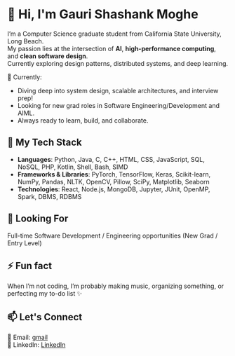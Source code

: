 

<!--
**Gauri-Moghe/Gauri-Moghe** is a ✨ _special_ ✨ repository because its `README.md` (this file) appears on your GitHub profile.

Here are some ideas to get you started:

- 🔭 I’m currently working on ...
- 🌱 I’m currently learning ...
- 👯 I’m looking to collaborate on ...
- 🤔 I’m looking for help with ...
- 💬 Ask me about ...
- 📫 How to reach me: ...
- 😄 Pronouns: ...
- ⚡ Fun fact: ...
-->

# 👋 Hi, I'm Gauri Shashank Moghe

 I’m a Computer Science graduate student from California State University, Long Beach.   
 My passion lies at the intersection of **AI**, **high-performance computing**, and **clean software design**.   
 Currently exploring design patterns, distributed systems, and deep learning.   

 🔭 Currently:  
- Diving deep into system design, scalable architectures, and interview prep!  
- Looking for new grad roles in Software Engineering/Development and AIML.  
- Always ready to learn, build, and collaborate. 


## 🔧 My Tech Stack

- **Languages**: Python, Java, C, C++, HTML, CSS, JavaScript, SQL, NoSQL, PHP, Kotlin, Shell, Bash, SIMD  
- **Frameworks & Libraries**: PyTorch, TensorFlow, Keras, Scikit-learn, NumPy, Pandas, NLTK, OpenCV, Pillow, SciPy, Matplotlib, Seaborn  
- **Technologies**: React, Node.js, MongoDB, Jupyter, JUnit, OpenMP, Spark, DBMS, RDBMS 


## 🌱 Looking For
Full-time Software Development / Engineering opportunities (New Grad / Entry Level)

## ⚡ Fun fact
When I’m not coding, I’m probably making music, organizing something, or perfecting my to-do list ✨

## 📫 Let's Connect
📧 Email: [gmail](gauri.s.moghe@gmail.com)    
🔗 LinkedIn: [LinkedIn](https://www.linkedin.com/in/gauri-moghe-2aa07520a/)

